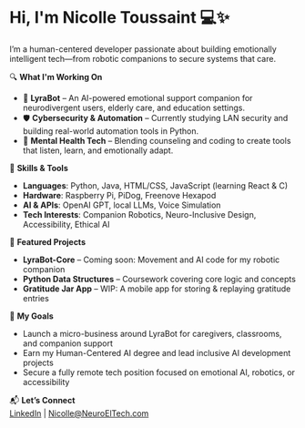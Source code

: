 # Hi, I'm Nicolle Toussaint 💻✨

I’m a human-centered developer passionate about building emotionally intelligent tech—from robotic companions to secure systems that care.

🔍 **What I'm Working On**
- 🤖 **LyraBot** – An AI-powered emotional support companion for neurodivergent users, elderly care, and education settings.
- 🛡️ **Cybersecurity & Automation** – Currently studying LAN security and building real-world automation tools in Python.
- 💬 **Mental Health Tech** – Blending counseling and coding to create tools that listen, learn, and emotionally adapt.

🚀 **Skills & Tools**
- **Languages**: Python, Java, HTML/CSS, JavaScript (learning React & C)
- **Hardware**: Raspberry Pi, PiDog, Freenove Hexapod
- **AI & APIs**: OpenAI GPT, local LLMs, Voice Simulation
- **Tech Interests**: Companion Robotics, Neuro-Inclusive Design, Accessibility, Ethical AI

📌 **Featured Projects**
- **LyraBot-Core** – Coming soon: Movement and AI code for my robotic companion
- **Python Data Structures** – Coursework covering core logic and concepts
- **Gratitude Jar App** – WIP: A mobile app for storing & replaying gratitude entries

🎯 **My Goals**
- Launch a micro-business around LyraBot for caregivers, classrooms, and companion support
- Earn my Human-Centered AI degree and lead inclusive AI development projects
- Secure a fully remote tech position focused on emotional AI, robotics, or accessibility

📬 **Let’s Connect**  
[LinkedIn](https://linkedin.com/in/sharron-toussaint-myers-b084a5245) | Nicolle@NeuroElTech.com


